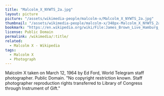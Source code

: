 ```yaml
---
title: "Malcolm_X_NYWTS_2a.jpg"
layout: picture
picture: "/assets/wikimedia-people/malcolm-x/Malcolm_X_NYWTS_2a.jpg"
thumbnail: "/assets/wikimedia-people/malcolm-x/348px-Malcolm_X_NYWTS_2a.jpg"
bookmark: "https://en.wikipedia.org/wiki/File:James_Brown_Live_Hamburg_1973_1702730029.jpg"
license: Public Domain
permalink: /wikimedia/:title/
related:
  - Malcolm X - Wikipedia
tags:
  - Malcolm X
  - Photograph
---
```

Malcolm X taken on March 12, 1964 by Ed Ford, World Telegram staff photographer. Public Domain. "No copyright restriction known. Staff photographer reproduction rights transferred to Library of Congress through Instrument of Gift."